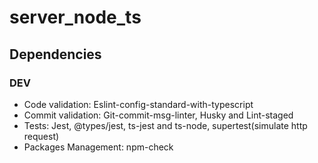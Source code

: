 # server_node_ts

## Dependencies

### DEV
* Code validation: Eslint-config-standard-with-typescript
* Commit validation: Git-commit-msg-linter, Husky and Lint-staged
* Tests: Jest, @types/jest, ts-jest and ts-node, supertest(simulate http request)
* Packages Management: npm-check